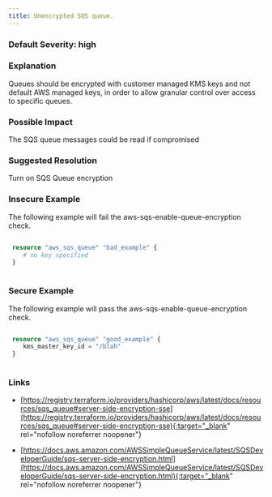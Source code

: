 ```yaml
---
title: Unencrypted SQS queue.
---
```


### Default Severity: <span class="severity high">high</span>

### Explanation

Queues should be encrypted with customer managed KMS keys and not default AWS managed keys, in order to allow granular control over access to specific queues.

### Possible Impact
The SQS queue messages could be read if compromised

### Suggested Resolution
Turn on SQS Queue encryption


### Insecure Example

The following example will fail the aws-sqs-enable-queue-encryption check.
```terraform

 resource "aws_sqs_queue" "bad_example" {
 	# no key specified
 }
 
```



### Secure Example

The following example will pass the aws-sqs-enable-queue-encryption check.
```terraform

 resource "aws_sqs_queue" "good_example" {
 	kms_master_key_id = "/blah"
 }
 
```



### Links


- [https://registry.terraform.io/providers/hashicorp/aws/latest/docs/resources/sqs_queue#server-side-encryption-sse](https://registry.terraform.io/providers/hashicorp/aws/latest/docs/resources/sqs_queue#server-side-encryption-sse){:target="_blank" rel="nofollow noreferrer noopener"}

- [https://docs.aws.amazon.com/AWSSimpleQueueService/latest/SQSDeveloperGuide/sqs-server-side-encryption.html](https://docs.aws.amazon.com/AWSSimpleQueueService/latest/SQSDeveloperGuide/sqs-server-side-encryption.html){:target="_blank" rel="nofollow noreferrer noopener"}



